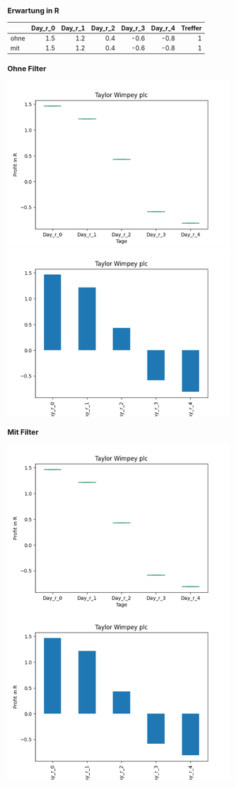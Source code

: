 ### Erwartung in R
|      |   Day_r_0 |   Day_r_1 |   Day_r_2 |   Day_r_3 |   Day_r_4 |   Treffer |
|:-----|----------:|----------:|----------:|----------:|----------:|----------:|
| ohne |       1.5 |       1.2 |       0.4 |      -0.6 |      -0.8 |         1 |
| mit  |       1.5 |       1.2 |       0.4 |      -0.6 |      -0.8 |         1 |

### Ohne Filter
![image info](./data/TWODY_box_all.png)
![image info](./data/TWODY_median_all.png)

### Mit Filter
![image info](./data/TWODY_box_filtered.png)
![image info](./data/TWODY_median_filtered.png)